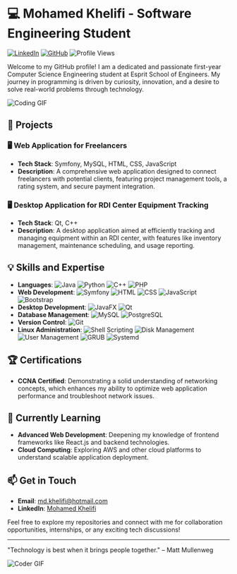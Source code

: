 # 💻 Mohamed Khelifi - Software Engineering Student

[![LinkedIn](https://img.shields.io/badge/LinkedIn-blue?style=flat&logo=linkedin&labelColor=blue)](https://www.linkedin.com/in/khelifimohamed/)
[![GitHub](https://img.shields.io/badge/GitHub-black?style=flat&logo=github)](https://github.com/Hamoda73)
![Profile Views](https://komarev.com/ghpvc/?username=Hamoda73&color=green)

Welcome to my GitHub profile! I am a dedicated and passionate first-year Computer Science Engineering student at Esprit School of Engineers. My journey in programming is driven by curiosity, innovation, and a desire to solve real-world problems through technology.

![Coding GIF](https://media.giphy.com/media/qgQUggAC3Pfv687qPC/giphy.gif)

## 🔭 Projects

### 🖥️ Web Application for Freelancers
- **Tech Stack**: Symfony, MySQL, HTML, CSS, JavaScript
- **Description**: A comprehensive web application designed to connect freelancers with potential clients, featuring project management tools, a rating system, and secure payment integration.

### 🖥️ Desktop Application for RDI Center Equipment Tracking
- **Tech Stack**: Qt, C++
- **Description**: A desktop application aimed at efficiently tracking and managing equipment within an RDI center, with features like inventory management, maintenance scheduling, and usage reporting.

## 💡 Skills and Expertise
- **Languages**: ![Java](https://img.shields.io/badge/Java-orange?style=flat&logo=java) ![Python](https://img.shields.io/badge/Python-blue?style=flat&logo=python) ![C++](https://img.shields.io/badge/C++-blue?style=flat&logo=cplusplus) ![PHP](https://img.shields.io/badge/PHP-black?style=flat&logo=php)
- **Web Development**: ![Symfony](https://img.shields.io/badge/Symfony-black?style=flat&logo=symfony) ![HTML](https://img.shields.io/badge/HTML5-E34F26?style=flat&logo=html5&logoColor=white) ![CSS](https://img.shields.io/badge/CSS3-1572B6?style=flat&logo=css3) ![JavaScript](https://img.shields.io/badge/JavaScript-F7DF1E?style=flat&logo=javascript) ![Bootstrap](https://img.shields.io/badge/Bootstrap-563D7C?style=flat&logo=bootstrap)
- **Desktop Development**: ![JavaFX](https://img.shields.io/badge/JavaFX-blue?style=flat) ![Qt](https://img.shields.io/badge/Qt-41CD52?style=flat&logo=qt)
- **Database Management**: ![MySQL](https://img.shields.io/badge/MySQL-4479A1?style=flat&logo=mysql&logoColor=white) ![PostgreSQL](https://img.shields.io/badge/PostgreSQL-316192?style=flat&logo=postgresql&logoColor=white)
- **Version Control**: ![Git](https://img.shields.io/badge/Git-F05032?style=flat&logo=git&logoColor=white)
- **Linux Administration**: ![Shell Scripting](https://img.shields.io/badge/Shell_Scripting-black?style=flat&logo=gnu-bash) ![Disk Management](https://img.shields.io/badge/Disk_Management-black?style=flat) ![User Management](https://img.shields.io/badge/User_Management-black?style=flat) ![GRUB](https://img.shields.io/badge/GRUB-black?style=flat) ![Systemd](https://img.shields.io/badge/Systemd-black?style=flat)

## 🏆 Certifications
- **CCNA Certified**: Demonstrating a solid understanding of networking concepts, which enhances my ability to optimize web application performance and troubleshoot network issues.

## 🌱 Currently Learning
- **Advanced Web Development**: Deepening my knowledge of frontend frameworks like React.js and backend technologies.
- **Cloud Computing**: Exploring AWS and other cloud platforms to understand scalable application deployment.

## 📫 Get in Touch
- **Email**: [md.khelifi@hotmail.com](mailto:md.khelifi@hotmail.com)
- **LinkedIn**: [Mohamed Khelifi](https://www.linkedin.com/in/khelifimohamed/)

Feel free to explore my repositories and connect with me for collaboration opportunities, internships, or any exciting tech discussions!

---

"Technology is best when it brings people together." – Matt Mullenweg

![Coder GIF](https://media.giphy.com/media/ZVik7pBtu9dNS/giphy.gif)
